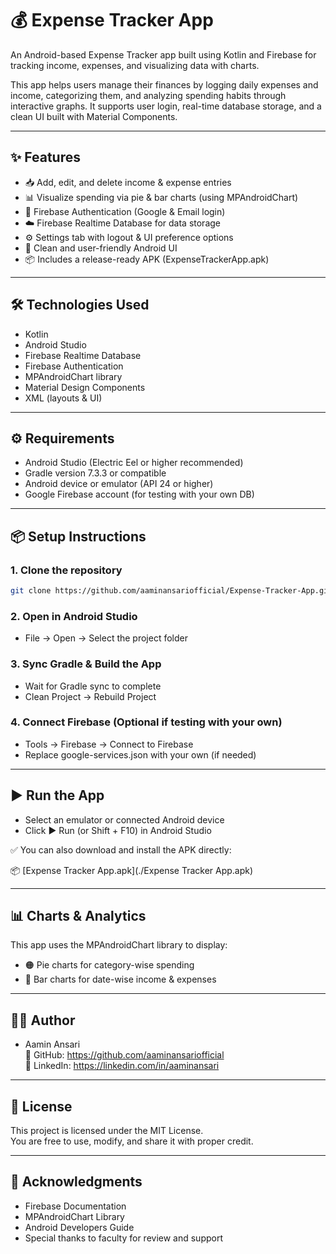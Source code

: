 # 💰 Expense Tracker App

An Android-based Expense Tracker app built using Kotlin and Firebase for tracking income, expenses, and visualizing data with charts.

This app helps users manage their finances by logging daily expenses and income, categorizing them, and analyzing spending habits through interactive graphs. It supports user login, real-time database storage, and a clean UI built with Material Components.

---

## ✨ Features

- 📥 Add, edit, and delete income & expense entries  
- 📊 Visualize spending via pie & bar charts (using MPAndroidChart)  
- 🔐 Firebase Authentication (Google & Email login)  
- ☁️ Firebase Realtime Database for data storage  
- ⚙️ Settings tab with logout & UI preference options  
- 📱 Clean and user-friendly Android UI  
- 📦 Includes a release-ready APK (ExpenseTrackerApp.apk)

---

## 🛠️ Technologies Used

- Kotlin  
- Android Studio  
- Firebase Realtime Database  
- Firebase Authentication  
- MPAndroidChart library  
- Material Design Components  
- XML (layouts & UI)

---

## ⚙️ Requirements

- Android Studio (Electric Eel or higher recommended)  
- Gradle version 7.3.3 or compatible  
- Android device or emulator (API 24 or higher)  
- Google Firebase account (for testing with your own DB)

---

## 📦 Setup Instructions

### 1. Clone the repository
```bash
git clone https://github.com/aaminansariofficial/Expense-Tracker-App.git
```

### 2. Open in Android Studio
- File → Open → Select the project folder

### 3. Sync Gradle & Build the App
- Wait for Gradle sync to complete  
- Clean Project → Rebuild Project

### 4. Connect Firebase (Optional if testing with your own)
- Tools → Firebase → Connect to Firebase  
- Replace google-services.json with your own (if needed)

---

## ▶️ Run the App

- Select an emulator or connected Android device  
- Click ▶️ Run (or Shift + F10) in Android Studio

✅ You can also download and install the APK directly:

📦 [Expense Tracker App.apk](./Expense Tracker App.apk)

---

## 📊 Charts & Analytics

This app uses the MPAndroidChart library to display:
- 🟠 Pie charts for category-wise spending
- 🔵 Bar charts for date-wise income & expenses

---

## 👨‍💻 Author

- Aamin Ansari  
  🔗 GitHub: https://github.com/aaminansariofficial  
  🔗 LinkedIn: https://linkedin.com/in/aaminansari  


---

## 📄 License

This project is licensed under the MIT License.  
You are free to use, modify, and share it with proper credit.

---

## 🙏 Acknowledgments

- Firebase Documentation  
- MPAndroidChart Library  
- Android Developers Guide  
- Special thanks to faculty for review and support